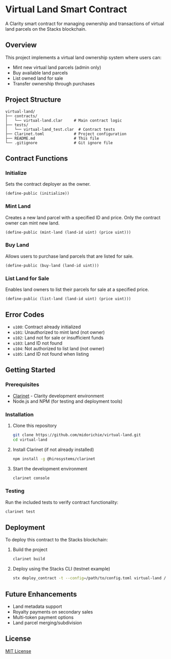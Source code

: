 # Virtual Land Smart Contract

A Clarity smart contract for managing ownership and transactions of virtual land parcels on the Stacks blockchain.

## Overview

This project implements a virtual land ownership system where users can:
- Mint new virtual land parcels (admin only)
- Buy available land parcels
- List owned land for sale
- Transfer ownership through purchases

## Project Structure

```
virtual-land/
├── contracts/
│   └── virtual-land.clar     # Main contract logic
├── tests/
│   └── virtual-land_test.clar  # Contract tests
├── Clarinet.toml             # Project configuration
├── README.md                 # This file
└── .gitignore                # Git ignore file
```

## Contract Functions

### Initialize
Sets the contract deployer as the owner.
```clarity
(define-public (initialize))
```

### Mint Land
Creates a new land parcel with a specified ID and price. Only the contract owner can mint new land.
```clarity
(define-public (mint-land (land-id uint) (price uint)))
```

### Buy Land
Allows users to purchase land parcels that are listed for sale.
```clarity
(define-public (buy-land (land-id uint)))
```

### List Land for Sale
Enables land owners to list their parcels for sale at a specified price.
```clarity
(define-public (list-land (land-id uint) (price uint)))
```

## Error Codes

- `u100`: Contract already initialized
- `u101`: Unauthorized to mint land (not owner)
- `u102`: Land not for sale or insufficient funds
- `u103`: Land ID not found
- `u104`: Not authorized to list land (not owner)
- `u105`: Land ID not found when listing

## Getting Started

### Prerequisites

- [Clarinet](https://github.com/hirosystems/clarinet) - Clarity development environment
- Node.js and NPM (for testing and deployment tools)

### Installation

1. Clone this repository
   ```bash
   git clone https://github.com/midorichie/virtual-land.git
   cd virtual-land
   ```

2. Install Clarinet (if not already installed)
   ```bash
   npm install -g @hirosystems/clarinet
   ```

3. Start the development environment
   ```bash
   clarinet console
   ```

### Testing

Run the included tests to verify contract functionality:
```bash
clarinet test
```

## Deployment

To deploy this contract to the Stacks blockchain:

1. Build the project
   ```bash
   clarinet build
   ```

2. Deploy using the Stacks CLI (testnet example)
   ```bash
   stx deploy_contract -t --config=/path/to/config.toml virtual-land /path/to/virtual-land.clar
   ```

## Future Enhancements

- Land metadata support
- Royalty payments on secondary sales
- Multi-token payment options
- Land parcel merging/subdivision

## License

[MIT License](LICENSE)
